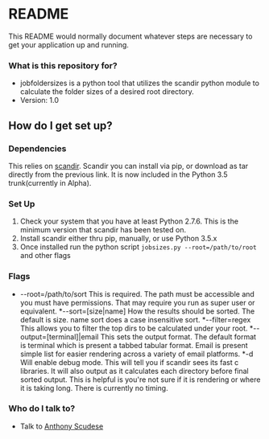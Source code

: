 # README #

This README would normally document whatever steps are necessary to get your application up and running.

### What is this repository for? ###

* jobfoldersizes is a python tool that utilizes the scandir python module to calculate the folder sizes of a desired root directory.
* Version: 1.0

## How do I get set up? ##

### Dependencies ###
This relies on [scandir](https://pypi.python.org/pypi/scandir). Scandir you can install via pip, or download as tar directly from the previous link. It is now included in the Python 3.5 trunk(currently in Alpha).

### Set Up ###
1. Check your system that you have at least Python 2.7.6. This is the minimum version that scandir has been tested on.
2. Install scandir either thru pip, manually, or use Python 3.5.x
3. Once installed run the python script `jobsizes.py --root=/path/to/root` and other flags

### Flags ###
* --root=/path/to/sort  This is required. The path must be accessible and you must have permissions. That may require you run as super user or equivalent.
*--sort=[size|name]  How the results should be sorted. The default is size. name sort does a case insensitive sort.
*--filter=regex  This allows you to filter the top dirs to be calculated under your root.
*--output=[terminal]|email  This sets the output format. The default format is terminal which is present a tabbed tabular format. Email is present simple list for easier rendering across a variety of email platforms.
*-d  Will enable debug mode. This will tell you if scandir sees its fast c libraries. It will also output as it calculates each directory before final sorted output. This is helpful is you're not sure if it is rendering or where it is taking long. There is currently no timing.

### Who do I talk to? ###

* Talk to [Anthony Scudese](mail-to:anthony@robottalk.tv)